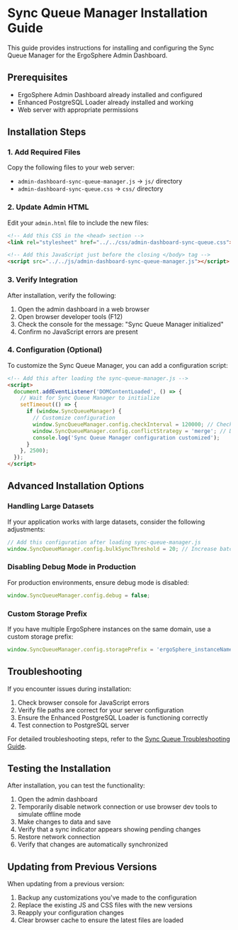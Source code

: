 # Sync Queue Manager Installation Guide

This guide provides instructions for installing and configuring the Sync Queue Manager for the ErgoSphere Admin Dashboard.

## Prerequisites

- ErgoSphere Admin Dashboard already installed and configured
- Enhanced PostgreSQL Loader already installed and working
- Web server with appropriate permissions

## Installation Steps

### 1. Add Required Files

Copy the following files to your web server:

- `admin-dashboard-sync-queue-manager.js` → `js/` directory
- `admin-dashboard-sync-queue.css` → `css/` directory

### 2. Update Admin HTML

Edit your `admin.html` file to include the new files:

```html
<!-- Add this CSS in the <head> section -->
<link rel="stylesheet" href="../../css/admin-dashboard-sync-queue.css">

<!-- Add this JavaScript just before the closing </body> tag -->
<script src="../../js/admin-dashboard-sync-queue-manager.js"></script>
```

### 3. Verify Integration

After installation, verify the following:

1. Open the admin dashboard in a web browser
2. Open browser developer tools (F12)
3. Check the console for the message: "Sync Queue Manager initialized"
4. Confirm no JavaScript errors are present

### 4. Configuration (Optional)

To customize the Sync Queue Manager, you can add a configuration script:

```html
<!-- Add this after loading the sync-queue-manager.js -->
<script>
  document.addEventListener('DOMContentLoaded', () => {
    // Wait for Sync Queue Manager to initialize
    setTimeout(() => {
      if (window.SyncQueueManager) {
        // Customize configuration
        window.SyncQueueManager.config.checkInterval = 120000; // Check every 2 minutes
        window.SyncQueueManager.config.conflictStrategy = 'merge'; // Deep merge for conflict resolution
        console.log('Sync Queue Manager configuration customized');
      }
    }, 2500);
  });
</script>
```

## Advanced Installation Options

### Handling Large Datasets

If your application works with large datasets, consider the following adjustments:

```javascript
// Add this configuration after loading sync-queue-manager.js
window.SyncQueueManager.config.bulkSyncThreshold = 20; // Increase batch processing threshold
```

### Disabling Debug Mode in Production

For production environments, ensure debug mode is disabled:

```javascript
window.SyncQueueManager.config.debug = false;
```

### Custom Storage Prefix

If you have multiple ErgoSphere instances on the same domain, use a custom storage prefix:

```javascript
window.SyncQueueManager.config.storagePrefix = 'ergoSphere_instanceName_syncQueue_';
```

## Troubleshooting

If you encounter issues during installation:

1. Check browser console for JavaScript errors
2. Verify file paths are correct for your server configuration
3. Ensure the Enhanced PostgreSQL Loader is functioning correctly
4. Test connection to PostgreSQL server

For detailed troubleshooting steps, refer to the [Sync Queue Troubleshooting Guide](../docs/sync-queue-troubleshooting.md).

## Testing the Installation

After installation, you can test the functionality:

1. Open the admin dashboard
2. Temporarily disable network connection or use browser dev tools to simulate offline mode
3. Make changes to data and save
4. Verify that a sync indicator appears showing pending changes
5. Restore network connection
6. Verify that changes are automatically synchronized

## Updating from Previous Versions

When updating from a previous version:

1. Backup any customizations you've made to the configuration
2. Replace the existing JS and CSS files with the new versions
3. Reapply your configuration changes
4. Clear browser cache to ensure the latest files are loaded
